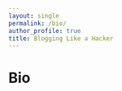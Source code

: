 ```yaml
---
layout: single 
permalink: /bio/
author_profile: true
title: Blogging Like a Hacker
---
```


# Bio 
